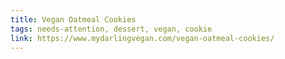 ```yaml
---
title: Vegan Oatmeal Cookies
tags: needs-attention, dessert, vegan, cookie
link: https://www.mydarlingvegan.com/vegan-oatmeal-cookies/
---
```


